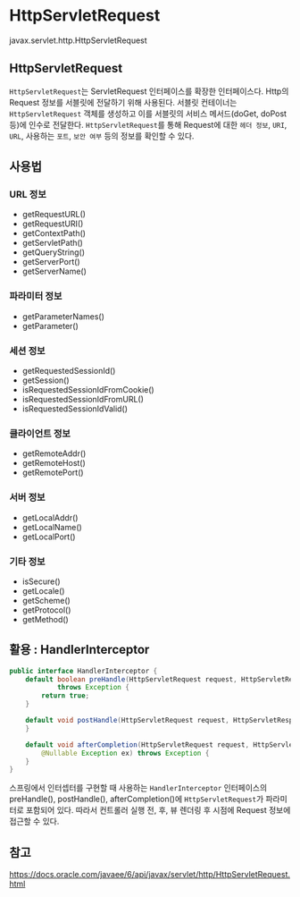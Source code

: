 # HttpServletRequest
javax.servlet.http.HttpServletRequest

## HttpServletRequest
```HttpServletRequest```는 ServletRequest 인터페이스를 확장한 인터페이스다. Http의 Request 정보를 서블릿에 전달하기 위해 사용된다. 서블릿 컨테이너는 ```HttpServletRequest``` 객체를 생성하고 이를 서블릿의 서비스 메서드(doGet, doPost 등)에 인수로 전달한다. ```HttpServletRequest```를 통해 Request에 대한 ```헤더 정보```, ```URI```, ```URL```, 사용하는 ```포트```, ```보안 여부``` 등의 정보를 확인할 수 있다.

## 사용법
### URL 정보
- getRequestURL()
- getRequestURI()
- getContextPath()
- getServletPath()
- getQueryString()
- getServerPort()
- getServerName()

### 파라미터 정보
- getParameterNames()
- getParameter()

### 세션 정보
- getRequestedSessionId()
- getSession()
- isRequestedSessionIdFromCookie()
- isRequestedSessionIdFromURL()
- isRequestedSessionIdValid()

### 클라이언트 정보
- getRemoteAddr()
- getRemoteHost()
- getRemotePort()

### 서버 정보
- getLocalAddr()
- getLocalName()
- getLocalPort()

### 기타 정보
- isSecure()
- getLocale()
- getScheme()
- getProtocol()
- getMethod()

## 활용 : HandlerInterceptor
```java
public interface HandlerInterceptor {
	default boolean preHandle(HttpServletRequest request, HttpServletResponse response, Object handler) 
			throws Exception { 
		return true; 
	}

	default void postHandle(HttpServletRequest request, HttpServletResponse response, Object handler, @Nullable ModelAndView modelAndView) throws Exception {
	}

	default void afterCompletion(HttpServletRequest request, HttpServletResponse response, Object handler,
		@Nullable Exception ex) throws Exception {
	}
}
```
스프링에서 인터셉터를 구현할 때 사용하는 ```HandlerInterceptor``` 인터페이스의 preHandle(), postHandle(), afterCompletion()에 ```HttpServletRequest```가 파라미터로 포함되어 있다. 따라서 컨트롤러 실행 전, 후, 뷰 렌더링 후 시점에 Request 정보에 접근할 수 있다. 

## 참고
https://docs.oracle.com/javaee/6/api/javax/servlet/http/HttpServletRequest.html  

